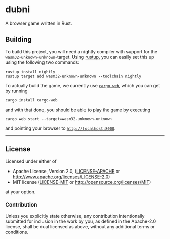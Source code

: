 dubni
=====

A browser game written in Rust.

Building
--------

To build this project, you will need a nightly compiler
with support for the `wasm32-unknown-unknown`-target.
Using [rustup](https://www.rustup.rs/),
you can easily set this up using the following two commands:

    rustup install nightly
    rustup target add wasm32-unknown-unknown --toolchain nightly

To actually build the game,
we currently use [`cargo web`](https://github.com/koute/cargo-web),
which you can get by running

    cargo install cargo-web

and with that done, you should be able to play the game by executing

    cargo web start --target=wasm32-unknown-unknown

and pointing your browser to [`http://localhost:8000`](http://localhost:8000).

---

## License

Licensed under either of

 * Apache License, Version 2.0, ([LICENSE-APACHE](LICENSE-APACHE) or http://www.apache.org/licenses/LICENSE-2.0)
 * MIT license ([LICENSE-MIT](LICENSE-MIT) or http://opensource.org/licenses/MIT)

at your option.

### Contribution

Unless you explicitly state otherwise, any contribution intentionally submitted
for inclusion in the work by you, as defined in the Apache-2.0 license, shall
be dual licensed as above, without any additional terms or conditions.
